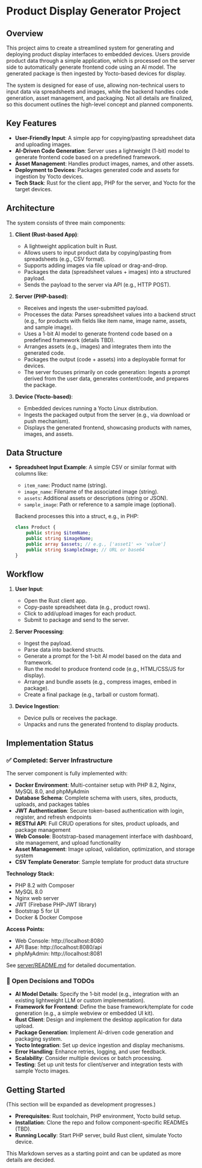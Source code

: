# Product Display Generator Project

## Overview

This project aims to create a streamlined system for generating and deploying product display interfaces to embedded devices. Users provide product data through a simple application, which is processed on the server side to automatically generate frontend code using an AI model. The generated package is then ingested by Yocto-based devices for display.

The system is designed for ease of use, allowing non-technical users to input data via spreadsheets and images, while the backend handles code generation, asset management, and packaging. Not all details are finalized, so this document outlines the high-level concept and planned components.

## Key Features

- **User-Friendly Input**: A simple app for copying/pasting spreadsheet data and uploading images.
- **AI-Driven Code Generation**: Server uses a lightweight (1-bit) model to generate frontend code based on a predefined framework.
- **Asset Management**: Handles product images, names, and other assets.
- **Deployment to Devices**: Packages generated code and assets for ingestion by Yocto devices.
- **Tech Stack**: Rust for the client app, PHP for the server, and Yocto for the target devices.

## Architecture

The system consists of three main components:

1. **Client (Rust-based App)**:
   - A lightweight application built in Rust.
   - Allows users to input product data by copying/pasting from spreadsheets (e.g., CSV format).
   - Supports adding images via file upload or drag-and-drop.
   - Packages the data (spreadsheet values + images) into a structured payload.
   - Sends the payload to the server via API (e.g., HTTP POST).

2. **Server (PHP-based)**:
   - Receives and ingests the user-submitted payload.
   - Processes the data: Parses spreadsheet values into a backend struct (e.g., for products with fields like item name, image name, assets, and sample image).
   - Uses a 1-bit AI model to generate frontend code based on a predefined framework (details TBD).
   - Arranges assets (e.g., images) and integrates them into the generated code.
   - Packages the output (code + assets) into a deployable format for devices.
   - The server focuses primarily on code generation: Ingests a prompt derived from the user data, generates content/code, and prepares the package.

3. **Device (Yocto-based)**:
   - Embedded devices running a Yocto Linux distribution.
   - Ingests the packaged output from the server (e.g., via download or push mechanism).
   - Displays the generated frontend, showcasing products with names, images, and assets.

## Data Structure

- **Spreadsheet Input Example**:
  A simple CSV or similar format with columns like:
  - `item_name`: Product name (string).
  - `image_name`: Filename of the associated image (string).
  - `assets`: Additional assets or descriptions (string or JSON).
  - `sample_image`: Path or reference to a sample image (optional).

  Backend processes this into a struct, e.g., in PHP:
  ```php
  class Product {
      public string $itemName;
      public string $imageName;
      public array $assets; // e.g., ['asset1' => 'value']
      public string $sampleImage; // URL or base64
  }
  ```

## Workflow

1. **User Input**:
   - Open the Rust client app.
   - Copy-paste spreadsheet data (e.g., product rows).
   - Click to add/upload images for each product.
   - Submit to package and send to the server.

2. **Server Processing**:
   - Ingest the payload.
   - Parse data into backend structs.
   - Generate a prompt for the 1-bit AI model based on the data and framework.
   - Run the model to produce frontend code (e.g., HTML/CSS/JS for display).
   - Arrange and bundle assets (e.g., compress images, embed in package).
   - Create a final package (e.g., tarball or custom format).

3. **Device Ingestion**:
   - Device pulls or receives the package.
   - Unpacks and runs the generated frontend to display products.

## Implementation Status

### ✅ Completed: Server Infrastructure

The server component is fully implemented with:

- **Docker Environment**: Multi-container setup with PHP 8.2, Nginx, MySQL 8.0, and phpMyAdmin
- **Database Schema**: Complete schema with users, sites, products, uploads, and packages tables
- **JWT Authentication**: Secure token-based authentication with login, register, and refresh endpoints
- **RESTful API**: Full CRUD operations for sites, product uploads, and package management
- **Web Console**: Bootstrap-based management interface with dashboard, site management, and upload functionality
- **Asset Management**: Image upload, validation, optimization, and storage system
- **CSV Template Generator**: Sample template for product data structure

**Technology Stack:**
- PHP 8.2 with Composer
- MySQL 8.0
- Nginx web server
- JWT (Firebase PHP-JWT library)
- Bootstrap 5 for UI
- Docker & Docker Compose

**Access Points:**
- Web Console: http://localhost:8080
- API Base: http://localhost:8080/api
- phpMyAdmin: http://localhost:8081

See [server/README.md](server/README.md) for detailed documentation.

### 🚧 Open Decisions and TODOs

- **AI Model Details**: Specify the 1-bit model (e.g., integration with an existing lightweight LLM or custom implementation).
- **Framework for Frontend**: Define the base framework/template for code generation (e.g., a simple webview or embedded UI kit).
- **Rust Client**: Design and implement the desktop application for data upload.
- **Package Generation**: Implement AI-driven code generation and packaging system.
- **Yocto Integration**: Set up device ingestion and display mechanisms.
- **Error Handling**: Enhance retries, logging, and user feedback.
- **Scalability**: Consider multiple devices or batch processing.
- **Testing**: Set up unit tests for client/server and integration tests with sample Yocto images.

## Getting Started

(This section will be expanded as development progresses.)

- **Prerequisites**: Rust toolchain, PHP environment, Yocto build setup.
- **Installation**: Clone the repo and follow component-specific READMEs (TBD).
- **Running Locally**: Start PHP server, build Rust client, simulate Yocto device.

This Markdown serves as a starting point and can be updated as more details are decided.
